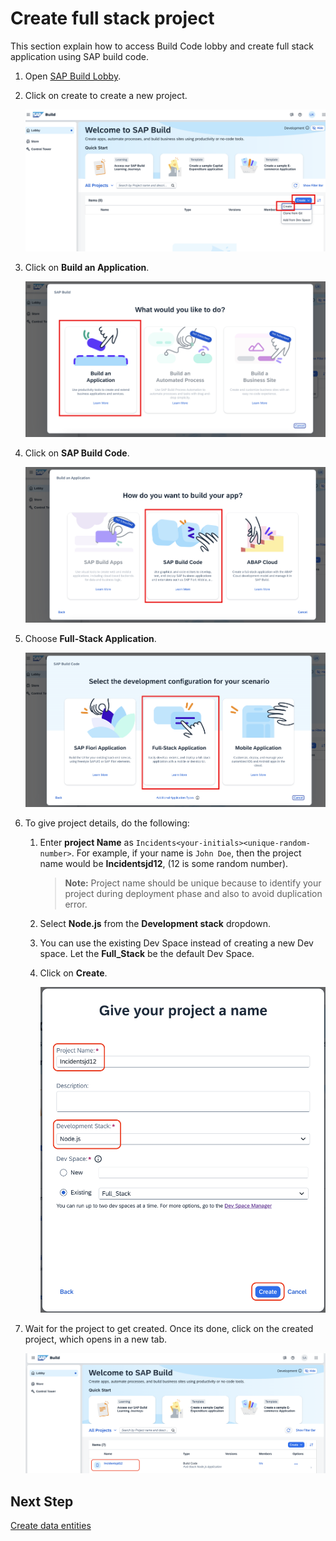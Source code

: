 # Create full stack project

This section explain how to access Build Code lobby and create full stack application using SAP build code.

1. Open [SAP Build Lobby](https://sit-buildcode.ap10.build.cloud.sap/index.html).

2. Click on create to create a new project.

    ![build lobby](../images/create-full-stack-project/lobby.png)

3. Click on **Build an Application**.
    
    ![build application](../images/create-full-stack-project/build-app.png)

4. Click on **SAP Build Code**.

    ![build code](../images/create-full-stack-project/sap-build-code.png)

5. Choose **Full-Stack Application**.

    ![full-stack-app](../images/create-full-stack-project/full-stack-app.png)

6. To give project details, do the following:

    1. Enter **project Name** as `Incidents<your-initials><unique-random-number>`. For example, if your name is `John Doe`, then the project name would be **Incidentsjd12**, (12 is some random number).

        > **Note:** Project name should be unique because to identify your project during deployment phase and also to avoid duplication error.

    2. Select **Node.js** from the **Development stack** dropdown.
    3. You can use the existing Dev Space instead of creating a new Dev space. Let the **Full_Stack** be the default Dev Space.
    4. Click on **Create**.

        ![project details](../images/create-full-stack-project/project_name.png)


7. Wait for the project to get created. Once its done, click on the created project, which opens in a new tab.

    ![project-created](../images/create-full-stack-project/project_created.png)

## Next Step

[Create data entities](create-data-entities.md)
